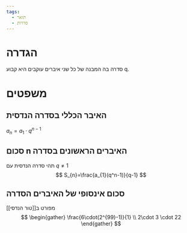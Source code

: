 ```yaml
---
tags:
  - תואר
  - סדרות
---
```

# הגדרה
סדרה בה המבנה של כל שני איברים עוקבים היא קבוע q.
# משפטים
## האיבר הכללי בסדרה הנדסית
$a_{n}=a_{1}\cdot q^{n-1}$
## סכום n האיברים הראשונים בסדרה
תהי סדרה הנדסית עם $q\neq 1$
$$
S_{n}=\frac{a_{1}(q^n-1)}{q-1}
$$
## סכום אינסופי של האיברים הסדרה
מפורט ב[[טור הנדסי]]
$$
\begin{gather}
\frac{6\cdot(2^{99}-1)}{1} \\
2\cdot 3 \cdot 22
\end{gather}
$$